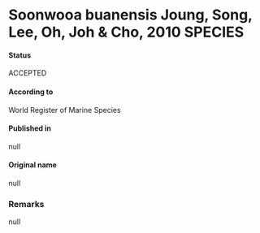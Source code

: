 Soonwooa buanensis Joung, Song, Lee, Oh, Joh & Cho, 2010 SPECIES
=======

#### Status
ACCEPTED

#### According to
World Register of Marine Species

#### Published in
null

#### Original name
null

### Remarks
null